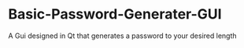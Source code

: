 # Basic-Password-Generater-GUI
A Gui designed in Qt that generates a password to your desired length
